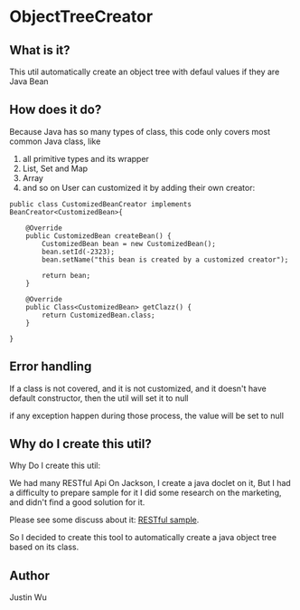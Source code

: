 # ObjectTreeCreator

## What is it?
This util automatically create an object tree with defaul values if they are Java Bean

## How does it do?
Because Java has so many types of class, this code only covers most common Java class, like 
1. all primitive types and its wrapper
2. List, Set and Map
3. Array
4. and so on
User can customized it by adding their own creator:
```
public class CustomizedBeanCreator implements BeanCreator<CustomizedBean>{
	
	@Override
	public CustomizedBean createBean() {
		CustomizedBean bean = new CustomizedBean();
		bean.setId(-2323);
		bean.setName("this bean is created by a customized creator");
		
		return bean;
	}
	
	@Override
	public Class<CustomizedBean> getClazz() {
		return CustomizedBean.class;
	}

}
```


## Error handling
If a class is not covered,  and it is not customized,  and it doesn't have default constructor, then the util will set it to null 

if any exception happen during those process, the value will be set to null

## Why do I create this util?
Why Do I create this util:

We had many RESTful Api On Jackson, I create a java doclet on it, But I had a difficulty to prepare sample for it
I did some research on the marketing, and didn't find a good solution for it.


Please see some discuss about it:  [RESTful sample](https://stackoverflow.com/questions/40985838/automatically-generate-restful-api-sample-json).

So I decided to create this tool to automatically create a java object tree based on its class.

## Author
Justin Wu 
